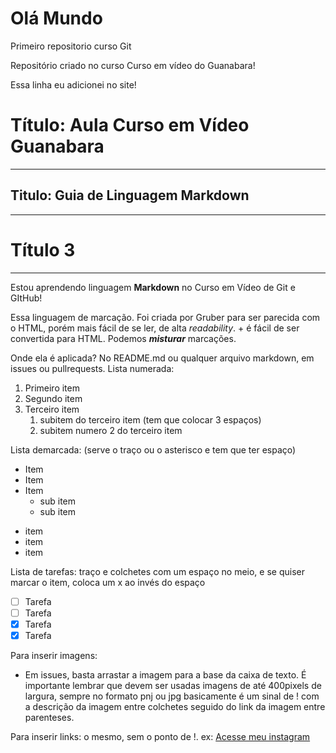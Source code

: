 # Olá Mundo 
 Primeiro repositorio curso Git

 Repositório criado no curso Curso em vídeo do Guanabara!
 
 Essa linha eu adicionei no site!

# Título: Aula Curso em Vídeo Guanabara
---
## Titulo: Guia de Linguagem Markdown
---
# Título 3
---
Estou aprendendo linguagem **Markdown** no Curso em Vídeo de Git e GItHub!

Essa linguagem de marcação. Foi criada por Gruber para ser parecida com o HTML, porém mais fácil de se ler, de alta _readability_. + é fácil de ser convertida para HTML.
Podemos __*misturar*__ marcações.

Onde ela é aplicada? No README.md ou qualquer arquivo markdown, em issues ou pullrequests. 
Lista numerada:
1. Primeiro item
1. Segundo item
2. Terceiro item
   1. subitem do terceiro item (tem que colocar 3 espaços)
   2. subitem numero 2 do terceiro item

Lista demarcada: (serve o traço ou o asterisco e tem que ter espaço)
* Item
* Item
* Item
   * sub item
   * sub item 
- item
- item 
- item

Lista de tarefas: traço e colchetes com um espaço no meio, e se quiser marcar o item, coloca um x ao invés do espaço
- [ ]  Tarefa
- [ ] Tarefa
- [x] Tarefa
- [x] Tarefa

Para inserir imagens:
* Em issues, basta arrastar a imagem para a base da caixa de texto. É importante lembrar que devem ser usadas imagens de até 400pixels de largura, sempre no formato pnj ou jpg basicamente é um sinal de ! com a descrição da imagem entre colchetes seguido do link da imagem entre parenteses.

Para inserir links: o mesmo, sem o ponto de !. ex:
[Acesse meu instagram](https://instagram.com/jamifreire)
